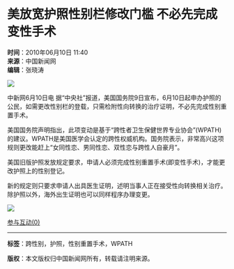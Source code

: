 # 美放宽护照性别栏修改门槛 不必先完成变性手术

**时间**：2010年06月10日 11:40  
**来源**：中国新闻网  
**编辑**：张晓涛  

![](http://www.chinanews.com.cn/fileftp/2010/04/2010-04-23/U76P4T47D13180F981DT20100423110629.jpg)

中新网6月10日电 据“中央社”报道，美国国务院9日宣布，6月10日起申办护照的公民，如需更改性别栏的登载，只需检附性向转换的治疗证明，不必先完成性别重置手术。

美国国务院声明指出，此项变动是基于“跨性者卫生保健世界专业协会”(WPATH)的建议。WPATH是美国医学会认定的跨性权威机构。国务院表示，非常高兴这项规则更改能赶上“女同性恋、男同性恋、双性恋与跨性人自豪月”。

美国旧版护照发放规定要求，申请人必须完成性别重置手术(即变性手术)，才能更改护照上的性别登记。

新的规定则只要求申请人出具医生证明，述明当事人正在接受性向转换相关治疗。除护照以外，海外出生证明也可以同样程序办理变更。

![](http://www.chinanews.com.cn/fileftp/2010/04/2010-04-23/U76P4T47D13180F980DT20100423111451.jpg)

[参与互动(0)](http://comment.chinanews.com.cn/comments/comments.php?newsid=2335226)   

---  

**标签**：跨性别，护照，性别重置手术，WPATH  

**版权**：本文版权归中国新闻网所有，转载请注明来源。  